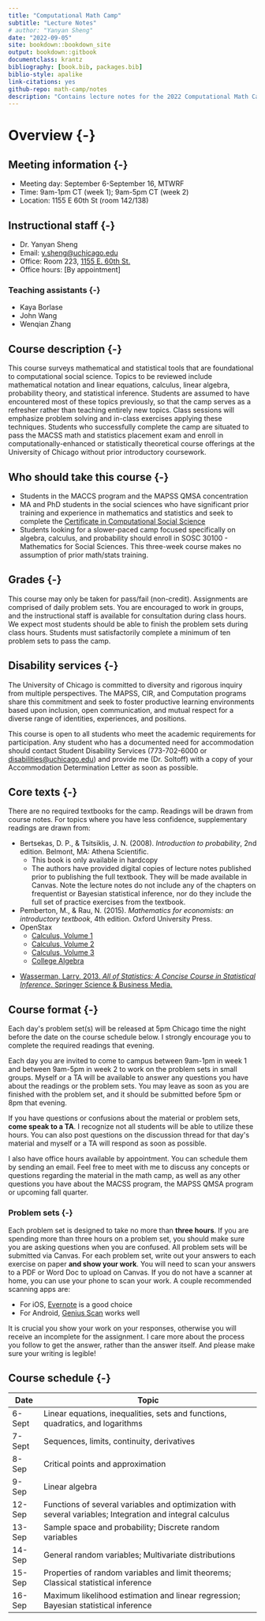 ```yaml
--- 
title: "Computational Math Camp"
subtitle: "Lecture Notes"
# author: "Yanyan Sheng"
date: "2022-09-05"
site: bookdown::bookdown_site
output: bookdown::gitbook
documentclass: krantz
bibliography: [book.bib, packages.bib]
biblio-style: apalike
link-citations: yes
github-repo: math-camp/notes
description: "Contains lecture notes for the 2022 Computational Math Camp."
---
```


# Overview {-}

## Meeting information {-}

* Meeting day: September 6-September 16, MTWRF
* Time: 9am-1pm CT (week 1); 9am-5pm CT (week 2)
* Location:
    1155 E 60th St (room 142/138)

## Instructional staff {-}

* Dr. Yanyan Sheng
* Email: [y.sheng@uchicago.edu](mailto:y.sheng@uchicago.edu)
* Office: Room 223, [1155 E. 60th St.](https://goo.gl/maps/KWgm792dKjdoBWjWA)
* Office hours: [By appointment] 

### Teaching assistants {-}

- Kaya Borlase
- John Wang
- Wenqian Zhang

## Course description {-}

This course surveys mathematical and statistical tools that are foundational to computational social science. Topics to be reviewed include mathematical notation and linear equations, calculus, linear algebra, probability theory, and statistical inference. Students are assumed to have encountered most of these topics previously, so that the camp serves as a refresher rather than teaching entirely new topics. Class sessions will emphasize problem solving and in-class exercises applying these techniques. Students who successfully complete the camp are situated to pass the MACSS math and statistics placement exam and enroll in computationally-enhanced or statistically theoretical course offerings at the University of Chicago without prior introductory coursework.

## Who should take this course {-}

* Students in the MACCS program and the MAPSS QMSA concentration
* MA and PhD students in the social sciences who have significant prior training and experience in mathematics and statistics and seek to complete the [Certificate in Computational Social Science](https://macss.uchicago.edu/content/css-certificate-non-macss-students)
* Students looking for a slower-paced camp focused specifically on algebra, calculus, and probability should enroll in SOSC 30100 - Mathematics for Social Sciences. This three-week course makes no assumption of prior math/stats training.

## Grades {-}

This course may only be taken for pass/fail (non-credit). Assignments are comprised of daily problem sets. You are encouraged to work in groups, and the instructional staff is available for consultation during class hours. We expect most students should be able to finish the problem sets during class hours. Students must satisfactorily complete a minimum of ten problem sets to pass the camp.

## Disability services {-}

The University of Chicago is committed to diversity and rigorous inquiry from multiple perspectives. The MAPSS, CIR, and Computation programs share this commitment and seek to foster productive learning environments based upon inclusion, open communication, and mutual respect for a diverse range of identities, experiences, and positions.

This course is open to all students who meet the academic requirements for participation. Any student who has a documented need for accommodation should contact Student Disability Services (773-702-6000 or [disabilities@uchicago.edu](mailto:disabilities@uchicago.edu)) and provide me (Dr. Soltoff) with a copy of your Accommodation Determination Letter as soon as possible.

## Core texts {-}

There are no required textbooks for the camp. Readings will be drawn from course notes. For topics where you have less confidence, supplementary readings are drawn from:

* Bertsekas, D. P., & Tsitsiklis, J. N. (2008). *Introduction to probability*, 2nd edition. Belmont, MA: Athena Scientific.
    - This book is only available in hardcopy
    - The authors have provided digital copies of lecture notes published prior to publishing the full textbook. They will be made available in Canvas. Note the lecture notes do not include any of the chapters on frequentist or Bayesian statistical inference, nor do they include the full set of practice exercises from the textbook.
* Pemberton, M., & Rau, N. (2015). *Mathematics for economists: an introductory textbook*, 4th edition. Oxford University Press.
* OpenStax
    * [Calculus, Volume 1](https://openstax.org/details/books/calculus-volume-1)
    * [Calculus, Volume 2](https://openstax.org/details/books/calculus-volume-2)
    * [Calculus, Volume 3](https://openstax.org/details/books/calculus-volume-3)
    * [College Algebra](https://openstax.org/details/books/college-algebra)
- [Wasserman, Larry. 2013. *All of Statistics: A Concise Course in Statistical Inference*. Springer Science & Business Media.](https://link-springer-com.proxy.uchicago.edu/book/10.1007/978-0-387-21736-9)

## Course format {-}

Each day's problem set(s) will be released at 5pm Chicago time the night before the date on the course schedule below. I strongly encourage you to complete the required readings that evening.

Each day you are invited to come to campus between 9am-1pm in week 1 and between 9am-5pm in week 2 to work on the problem sets in small groups. Myself or a TA will be available to answer any questions you have about the readings or the problem sets. You may leave as soon as you are finished with the problem set, and it should be submitted before 5pm or 8pm that evening.

If you have questions or confusions about the material or problem sets, **come speak to a TA**. I recognize not all students will be able to utilize these hours. You can also post questions on the discussion thread for that day's material and myself or a TA will respond as soon as possible.

I also have office hours available by appointment. You can schedule them by sending an email. Feel free to meet with me to discuss any concepts or questions regarding the material in the math camp, as well as any other questions you have about the MACSS program, the MAPSS QMSA program or upcoming fall quarter.

### Problem sets {-}

Each problem set is designed to take no more than **three hours**. If you are spending more than three hours on a problem set, you should make sure you are asking questions when you are confused. All problem sets will be submitted via Canvas. For each problem set, write out your answers to each exercise on paper **and show your work**. You will need to scan your answers to a PDF or Word Doc to upload on Canvas. If you do not have a scanner at home, you can use your phone to scan your work. A couple recommended scanning apps are:

* For iOS, [Evernote](https://itunes.apple.com/us/app/evernote-scannable/id883338188?mt=8) is a good choice
* For Android, [Genius Scan](https://play.google.com/store/apps/details?id=com.thegrizzlylabs.geniusscan.free) works well

It is crucial you show your work on your responses, otherwise you will receive an incomplete for the assignment. I care more about the process you follow to get the answer, rather than the answer itself. And please make sure your writing is legible!


## Course schedule {-}

| Date | Topic |
|-|-|
| 6-Sept | Linear equations, inequalities, sets and functions, quadratics, and logarithms |
| 7-Sept | Sequences, limits, continuity, derivatives |
| 8-Sep | Critical points and approximation |
| 9-Sep | Linear algebra |
| 12-Sep | Functions of several variables and optimization with several variables; Integration and integral calculus |
| 13-Sep | Sample space and probability; Discrete random variables|
| 14-Sep |  General random variables; Multivariate distributions|
| 15-Sep |  Properties of random variables and limit theorems; Classical statistical inference|
| 16-Sep |  Maximum likelihood estimation and linear regression; Bayesian statistical inference|
